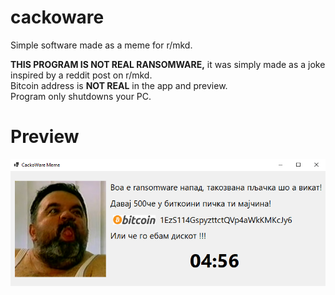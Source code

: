 # cackoware
Simple software made as a meme for r/mkd.  

<b>THIS PROGRAM IS NOT REAL RANSOMWARE,</b> it was simply made as a joke inspired by a reddit post on r/mkd.  
Bitcoin address is <b>NOT REAL</b> in the app and preview.  
Program only shutdowns your PC.  

# Preview
![Preview](meme.png "preview")
